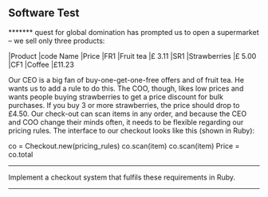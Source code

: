 ﻿Software Test
-----------------------------------------------------------------------------------------------------------------------

******* quest for global domination has prompted us to open a supermarket – we sell only three products:



|Product |code Name    |Price
|FR1      |Fruit tea         |£ 3.11
|SR1      |Strawberries   |£ 5.00
|CF1      |Coffee            |£11.23



Our CEO is a big fan of buy-one-get-one-free offers and of fruit tea. He wants us to add a rule to do this.
The COO, though, likes low prices and wants people buying strawberries to get a price 
discount for bulk purchases. If you buy 3 or more strawberries, the price should drop to £4.50.
Our check-out can scan items in any order, and because the CEO and COO change 
their minds often, it needs to be flexible regarding our pricing rules.
The interface to our checkout looks like this (shown in Ruby):


co = Checkout.new(pricing_rules)
co.scan(item)
co.scan(item)
Price = co.total

-----------------------------------------------------------------------------------------------------------------------

Implement a checkout system that fulfils these requirements in Ruby.

-----------------------------------------------------------------------------------------------------------------------

